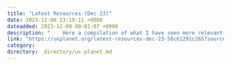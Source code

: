 ```yaml
---
title: "Latest Resources (Dec 23)"
date: 2023-12-08 23:19:11 +0000
dateadded: 2023-12-09 00:01:07 +0000
description: "    Here a compilation of what I have seen more relevant at digital landscape last month.  Continue reading on UX Planet »  "
link: "https://uxplanet.org/latest-resources-dec-23-58c61291c265?source=rss----819cc2aaeee0---4"
category:
directory: _directory/ux-planet.md
---
```

